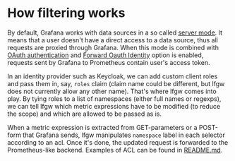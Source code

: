 # How filtering works

By default, Grafana works with data sources in a so called [server mode](https://grafana.com/docs/grafana/latest/datasources/prometheus/#prometheus-settings). It means that a user doesn't have a direct access to a data source, thus all requests are proxied through Grafana. When this mode is combined with [OAuth authentication](https://grafana.com/docs/grafana/latest/auth/generic-oauth/) and [Forward Oauth Identity](https://grafana.com/docs/grafana/latest/developers/plugins/add-authentication-for-data-source-plugins/#forward-oauth-identity-for-the-logged-in-user) option is enabled, requests sent by Grafana to Prometheus contain user's access token.

In an identity provider such as Keycloak, we can add custom client roles and pass them in, say, `roles` claim (claim name could be different, but lfgw does not currently allow any other name). That's where lfgw comes into play. By tying roles to a list of namespaces (either full names or regexps), we can tell lfgw which metric expressions have to be modified (to reduce the scope) and which are allowed to be passed as is.

When a metric expression is extracted from GET-parameters or a POST-form that Grafana sends, lfgw manipulates `namespace` label in each selector according to an acl. Once it's done, the updated request is forwarded to the Prometheus-like backend. Examples of ACL can be found in [README.md](../README.md#aclyaml-syntax).
